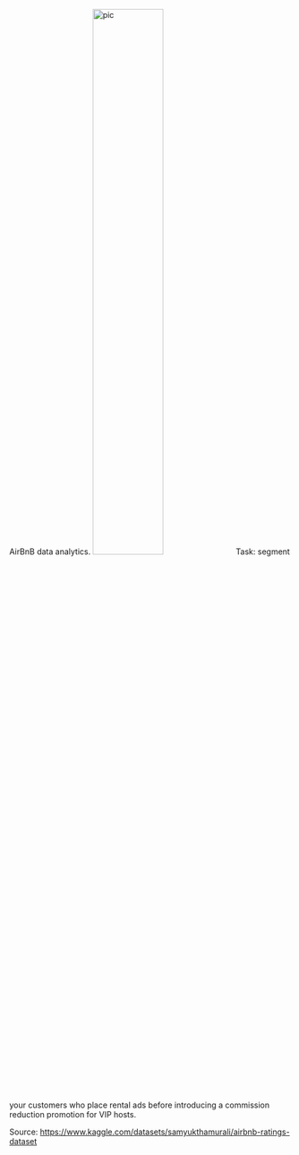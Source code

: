 AirBnB data analytics. 
<img src="https://camo.githubusercontent.com/1d97f2aa18f482cd4e2c8afa1c43e2873ccb5c0c59e73fa6c351c028310c658a/68747470733a2f2f63646e2e66726565626965737570706c792e636f6d2f696d616765732f6c617267652f32782f616972626e622d6c6f676f2d626c61636b2e706e67" alt="pic" width="50%" height="50%">
Task: segment your customers who place rental ads before introducing a commission reduction promotion for VIP hosts.

Source: https://www.kaggle.com/datasets/samyukthamurali/airbnb-ratings-dataset
